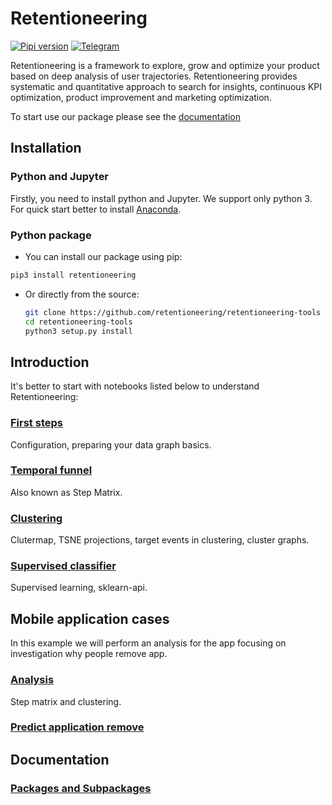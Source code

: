 # Retentioneering

[![Pipi version](https://img.shields.io/badge/-pypi_v1.0.7-blue)](https://pypi.org/project/retentioneering/)
[![Telegram](https://img.shields.io/badge/channel-on%20telegram-blue)](https://t.me/retentioneering_meetups)

Retentioneering is a framework to explore, grow and optimize your product based on deep analysis of user trajectories. Retentioneering provides systematic and quantitative approach to search for insights, continuous KPI optimization, product improvement and marketing optimization.

To start use our package please see the [documentation](https://retentioneering.github.io/retentioneering-tools/)

## Installation

### Python and Jupyter

Firstly, you need to install python and Jupyter.
We support only python 3.
For quick start better to install [Anaconda](https://www.anaconda.com/).

### Python package

- You can install our package using pip:

```bash
pip3 install retentioneering
```

- Or directly from the source:

    ```bash
    git clone https://github.com/retentioneering/retentioneering-tools
    cd retentioneering-tools
    python3 setup.py install
    ```

## Introduction
It's better to start with notebooks listed below to understand Retentioneering:

### [First steps](https://retentioneering.github.io/retentioneering-tools/_build/html/early_steps.html#first-steps)
Configuration, preparing your data graph basics.

### [Temporal funnel](https://retentioneering.github.io/retentioneering-tools/_build/html/early_steps.html#temporal-funnel)
Also known as Step Matrix.

### [Clustering](https://retentioneering.github.io/retentioneering-tools/_build/html/early_steps.html#clustering)
Clutermap, TSNE projections, target events in clustering, cluster graphs.

### [Supervised classifier](https://retentioneering.github.io/retentioneering-tools/_build/html/early_steps.html#supervised-classifier)
Supervised learning, sklearn-api.

## Mobile application cases
In this example we will perform an analysis for the app focusing on investigation why people remove app.

### [Analysis](https://retentioneering.github.io/retentioneering-tools/_build/html/mobile-app-case.html#analysis)
Step matrix and clustering.
### [Predict application remove](https://retentioneering.github.io/retentioneering-tools/_build/html/mobile-app-case.html#predict-app-remove)

## Documentation
### [Packages and Subpackages](https://retentioneering.github.io/retentioneering-tools/_build/html/retentioneering.html)
